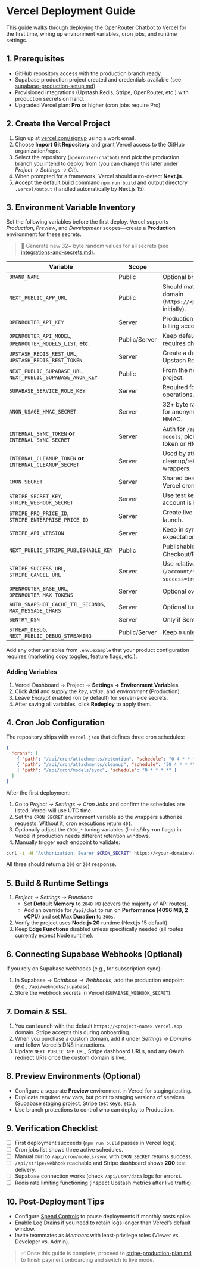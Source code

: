 # Vercel Deployment Guide

This guide walks through deploying the OpenRouter Chatbot to Vercel for the first time, wiring up environment variables, cron jobs, and runtime settings.

## 1. Prerequisites

- GitHub repository access with the production branch ready.
- Supabase production project created and credentials available (see [supabase-production-setup.md](./supabase-production-setup.md)).
- Provisioned integrations (Upstash Redis, Stripe, OpenRouter, etc.) with production secrets on hand.
- Upgraded Vercel plan: **Pro** or higher (cron jobs require Pro).

## 2. Create the Vercel Project

1. Sign up at [vercel.com/signup](https://vercel.com/signup) using a work email.
2. Choose **Import Git Repository** and grant Vercel access to the GitHub organization/repo.
3. Select the repository (`openrouter-chatbot`) and pick the production branch you intend to deploy from (you can change this later under _Project → Settings → Git_).
4. When prompted for a framework, Vercel should auto-detect **Next.js**.
5. Accept the default build command `npm run build` and output directory `.vercel/output` (handled automatically by Next.js 15).

## 3. Environment Variable Inventory

Set the following variables before the first deploy. Vercel supports _Production_, _Preview_, and _Development_ scopes—create a **Production** environment for these secrets.

> 🔐 Generate new 32+ byte random values for all secrets (see [integrations-and-secrets.md](./integrations-and-secrets.md)).

| Variable                                                    | Scope         | Notes                                                                           |
| ----------------------------------------------------------- | ------------- | ------------------------------------------------------------------------------- |
| `BRAND_NAME`                                                | Public        | Optional branding override.                                                     |
| `NEXT_PUBLIC_APP_URL`                                       | Public        | Should match your production domain (`https://<project>.vercel.app` initially). |
| `OPENROUTER_API_KEY`                                        | Server        | Production key for OpenRouter billing account.                                  |
| `OPENROUTER_API_MODEL`, `OPENROUTER_MODELS_LIST`, etc.      | Public/Server | Keep defaults unless product requires changes.                                  |
| `UPSTASH_REDIS_REST_URL`, `UPSTASH_REDIS_REST_TOKEN`        | Server        | Create a dedicated production Upstash Redis database.                           |
| `NEXT_PUBLIC_SUPABASE_URL`, `NEXT_PUBLIC_SUPABASE_ANON_KEY` | Public        | From the new Supabase project.                                                  |
| `SUPABASE_SERVICE_ROLE_KEY`                                 | Server        | Required for server-to-server operations.                                       |
| `ANON_USAGE_HMAC_SECRET`                                    | Server        | 32+ byte random secret used for anonymized analytics HMAC.                      |
| `INTERNAL_SYNC_TOKEN` **or** `INTERNAL_SYNC_SECRET`         | Server        | Auth for `/api/internal/sync-models`; pick either bearer token or HMAC secret.  |
| `INTERNAL_CLEANUP_TOKEN` **or** `INTERNAL_CLEANUP_SECRET`   | Server        | Used by attachments cleanup/retention cron wrappers.                            |
| `CRON_SECRET`                                               | Server        | Shared bearer token for all Vercel cron GET wrappers.                           |
| `STRIPE_SECRET_KEY`, `STRIPE_WEBHOOK_SECRET`                | Server        | Use test keys until the Stripe account is live.                                 |
| `STRIPE_PRO_PRICE_ID`, `STRIPE_ENTERPRISE_PRICE_ID`         | Server        | Create live price IDs before launch.                                            |
| `STRIPE_API_VERSION`                                        | Server        | Keep in sync with backend expectations.                                         |
| `NEXT_PUBLIC_STRIPE_PUBLISHABLE_KEY`                        | Public        | Publishable key for Checkout/Portal.                                            |
| `STRIPE_SUCCESS_URL`, `STRIPE_CANCEL_URL`                   | Server        | Use relative paths (`/account/subscription?success=true`).                      |
| `OPENROUTER_BASE_URL`, `OPENROUTER_MAX_TOKENS`              | Server        | Optional overrides.                                                             |
| `AUTH_SNAPSHOT_CACHE_TTL_SECONDS`, `MAX_MESSAGE_CHARS`      | Server        | Optional tuning knobs.                                                          |
| `SENTRY_DSN`                                                | Server        | Only if Sentry is enabled.                                                      |
| `STREAM_DEBUG`, `NEXT_PUBLIC_DEBUG_STREAMING`               | Public/Server | Keep `0` unless troubleshooting.                                                |

Add any other variables from `.env.example` that your product configuration requires (marketing copy toggles, feature flags, etc.).

### Adding Variables

1. Vercel Dashboard → Project → **Settings → Environment Variables**.
2. Click **Add** and supply the _key_, _value_, and _environment_ (Production).
3. Leave _Encrypt_ enabled (on by default) for server-side secrets.
4. After saving all variables, click **Redeploy** to apply them.

## 4. Cron Job Configuration

The repository ships with `vercel.json` that defines three cron schedules:

```json
{
  "crons": [
    { "path": "/api/cron/attachments/retention", "schedule": "0 4 * * *" },
    { "path": "/api/cron/attachments/cleanup", "schedule": "30 4 * * *" },
    { "path": "/api/cron/models/sync", "schedule": "0 * * * *" }
  ]
}
```

After the first deployment:

1. Go to _Project → Settings → Cron Jobs_ and confirm the schedules are listed. Vercel will use UTC time.
2. Set the `CRON_SECRET` environment variable so the wrappers authorize requests. Without it, cron executions return `401`.
3. Optionally adjust the `CRON_*` tuning variables (limits/dry-run flags) in Vercel if production needs different retention windows.
4. Manually trigger each endpoint to validate:

```bash
curl -i -H "Authorization: Bearer $CRON_SECRET" https://<your-domain>/api/cron/models/sync
```

All three should return a `200` or `204` response.

## 5. Build & Runtime Settings

1. _Project → Settings → Functions_:
   - Set **Default Memory** to `2048 MB` (covers the majority of API routes).
   - Add an override for `/api/chat` to run on **Performance (4096 MB, 2 vCPU)** and set **Max Duration** to `300s`.
2. Verify the project uses **Node.js 20** runtime (Next.js 15 default).
3. Keep **Edge Functions** disabled unless specifically needed (all routes currently expect Node runtime).

## 6. Connecting Supabase Webhooks (Optional)

If you rely on Supabase webhooks (e.g., for subscription sync):

1. In Supabase → _Database → Webhooks_, add the production endpoint (e.g., `/api/webhooks/supabase`).
2. Store the webhook secrets in Vercel (`SUPABASE_WEBHOOK_SECRET`).

## 7. Domain & SSL

1. You can launch with the default `https://<project-name>.vercel.app` domain. Stripe accepts this during onboarding.
2. When you purchase a custom domain, add it under _Settings → Domains_ and follow Vercel’s DNS instructions.
3. Update `NEXT_PUBLIC_APP_URL`, Stripe dashboard URLs, and any OAuth redirect URIs once the custom domain is live.

## 8. Preview Environments (Optional)

- Configure a separate **Preview** environment in Vercel for staging/testing.
- Duplicate required env vars, but point to staging versions of services (Supabase staging project, Stripe test keys, etc.).
- Use branch protections to control who can deploy to Production.

## 9. Verification Checklist

- [ ] First deployment succeeds (`npm run build` passes in Vercel logs).
- [ ] Cron jobs list shows three active schedules.
- [ ] Manual curl to `/api/cron/models/sync` with `CRON_SECRET` returns success.
- [ ] `/api/stripe/webhook` reachable and Stripe dashboard shows **200** test delivery.
- [ ] Supabase connection works (check `/api/user/data` logs for errors).
- [ ] Redis rate limiting functioning (inspect Upstash metrics after live traffic).

## 10. Post-Deployment Tips

- Configure [Spend Controls](https://vercel.com/docs/management/spend-controls) to pause deployments if monthly costs spike.
- Enable [Log Drains](https://vercel.com/docs/observability/log-drains) if you need to retain logs longer than Vercel’s default window.
- Invite teammates as _Members_ with least-privilege roles (Viewer vs. Developer vs. Admin).

> ✅ Once this guide is complete, proceed to [stripe-production-plan.md](./stripe-production-plan.md) to finish payment onboarding and switch to live mode.
